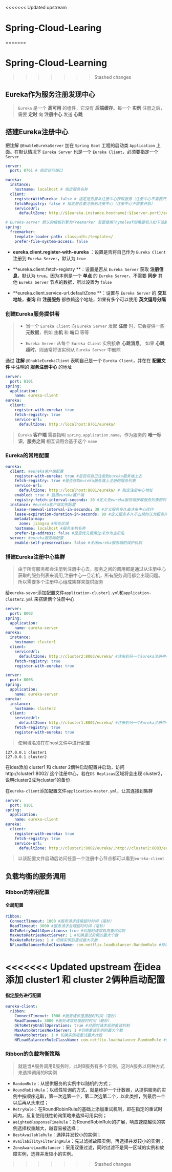 <<<<<<< Updated upstream
# Spring-Cloud-Learing
=======
# Spring-Cloud-Learning 
>>>>>>> Stashed changes

## Eureka作为服务注册发现中心
> `Eureka` 是一个 **高可用** 的组件，它没有 **后端缓存**。每一个 **实例** 注册之后，需要 **定时** 向 **注册中心** 发送 **心跳**

## 搭建Eureka注册中心

把注解 `@EnableEurekaServer` 加在 `Spring Boot` 工程的启动类 `Application` 上面。在默认情况下 `Eureka Server` 也是一个 `Eureka Client`，必须要指定一个 `Server`

```yaml
server:
  port: 8761 # 指定运行端口

eureka:
  instance:
    hostname: localhost # 指定服务名称
  client:
    registerWithEureka: false # 指定是否要从注册中心获取服务（注册中心不需要开启）
    fetchRegistry: false # 指定是否要注册到注册中心（注册中心不需要开启）
    serviceUrl:
      defaultZone: http://${eureka.instance.hostname}:${server.port}/eureka/

# Eureka-server 默认的模板引擎为Freemarker 若要使用Thymeleaf则需要填入如下设置
spring:
  freemarker:
    template-loader-path: classpath:/templates/
    prefer-file-system-access: false
```

- **eureka.client.register-with-eureka** ：设置是否将自己作为 `Eureka Client` 注册到 `Eureka Server`，默认为 `true`

- **eureka.client.fetch-registry **：设置是否从 `Eureka Server` 获取 **注册信息**，默认为 `true`。因为本例是一个 **单点** 的 `Eureka Server`，不需要 **同步** 其他 `Eureka Server` 节点的数据，所以设置为 `false`

- **eureka.client.service-url.defaultZone **：设置与 `Eureka Server` 的 **交互地址**，**查询** 和 **注册服务** 都依赖这个地址，如果有多个可以使用 **英文逗号分隔**

### 创建Eureka服务提供者

> - 当一个 `Eureka Client` 向 `Eureka Server` 发起 **注册** 时，它会提供一些 **元数据**，例如 **主机** 和 **端口** 等等
>
> - `Eureka Server` 从每个 `Eureka Client` 实例接收 **心跳消息**。 如果 **心跳超时**，则通常将该实例从 `Eureka Server` 中删除

通过 **注解** `@EnableEurekaClient` 表明自己是一个 `Eureka Client`，并在在 **配置文件** 中注明的 **服务注册中心** 的地址

```yaml
server:
  port: 8101
spring:
  application:
    name: eureka-client
eureka:
  client:
    register-with-eureka: true
    fetch-registry: true
    service-url:
      defaultZone: http://localhost:8761/eureka/
```

> `Eureka` **客户端** 需要指明 `spring.application.name`，作为服务的 **唯一标识**，**服务之间** 相互调用会基于这个 `name`

### Eureka的常用配置
```yaml
eureka:
  client: #eureka客户端配置
    register-with-eureka: true #是否将自己注册到eureka服务端上去
    fetch-registry: true #是否获取eureka服务端上注册的服务列表
    service-url:
      defaultZone: http://localhost:8001/eureka/ # 指定注册中心地址
    enabled: true # 启用eureka客户端
    registry-fetch-interval-seconds: 30 #定义去eureka服务端获取服务列表的时间间隔
  instance: #eureka客户端实例配置
    lease-renewal-interval-in-seconds: 30 #定义服务多久去注册中心续约
    lease-expiration-duration-in-seconds: 90 #定义服务多久不去续约认为服务失效
    metadata-map:
      zone: jiangsu #所在区域
    hostname: localhost #服务主机名称
    prefer-ip-address: false #是否优先使用ip来作为主机名
  server: #eureka服务端配置
    enable-self-preservation: false #关闭eureka服务端的保护机制

```

### 搭建Eureka注册中心集群
> 由于所有服务都会注册到注册中心去，服务之间的调用都是通过从注册中心获取的服务列表来调用,注册中心一旦宕机，所有服务调用都会出现问题。所以需要多个注册中心组成集群来提供服务

给`eureka-sever`添加配置文件`application-cluster1.yml`和`application-cluster2.yml`
来搭建俩个注册中心

```yaml
server:
  port: 8002
spring:
  application:
    name: eureka-server
eureka:
  instance:
    hostname: cluster1
  client:
    serviceUrl:
      defaultZone: http://cluster2:8003/eureka/ #注册到另一个Eureka注册中心
    fetch-registry: true
    register-with-eureka: true
```
```yaml
server:
  port: 8003
spring:
  application:
    name: eureka-server
eureka:
  instance:
    hostname: cluster2
  client:
    serviceUrl:
      defaultZone: http://cluster1:8002/eureka/ #注册到另一个Eureka注册中心
    fetch-registry: true
    register-with-eureka: true
```
> 使用域名须在在host文件中进行配置
 ```
 127.0.0.1 cluster1
 127.0.0.1 cluster2
 ```

在idea添加 cluster1 和 cluster 2俩种启动配置并启动，访问 http://cluster1:8002/ 这个注册中心，若在`DS Replicas`区域将会出现
cluster2，说明cluster2成为cluster1的备份

在`eureka-client`添加配置文件`application-master.yml`，让其连接到集群
```yaml
server:
  port: 8101
spring:
  application:
    name: eureka-client
eureka:
  client:
    register-with-eureka: true
    fetch-registry: true
    service-url:
      defaultZone: http://cluster1:8002/eureka/,http://cluster2:8003/eureka/ #同时注册到两个注册中心
```
> 以该配置文件启动后访问任意一个注册中心节点都可以看到`eureka-client`

## 负载均衡的服务调用

### Ribbon的常用配置

#### 全局配置

```yaml
ribbon:
  ConnectTimeout: 1000 #服务请求连接超时时间（毫秒）
  ReadTimeout: 3000 #服务请求处理超时时间（毫秒）
  OkToRetryOnAllOperations: true #对超时请求启用重试机制
  MaxAutoRetriesNextServer: 1 #切换重试实例的最大个数
  MaxAutoRetries: 1 # 切换实例后重试最大次数
  NFLoadBalancerRuleClassName: com.netflix.loadbalancer.RandomRule #修改负载均衡算法
```

<<<<<<< Updated upstream
在idea添加 cluster1 和 cluster 2俩种启动配置
=======
#### 指定服务进行配置

```yaml
eureka-client:
  ribbon:
    ConnectTimeout: 1000 #服务请求连接超时时间（毫秒）
    ReadTimeout: 3000 #服务请求处理超时时间（毫秒）
    OkToRetryOnAllOperations: true #对超时请求启用重试机制
    MaxAutoRetriesNextServer: 1 #切换重试实例的最大个数
    MaxAutoRetries: 1 # 切换实例后重试最大次数
    NFLoadBalancerRuleClassName: com.netflix.loadbalancer.RandomRule #修改负载均衡算法
```

### Ribbon的负载均衡策略

> 就是当A服务调用B服务时，此时B服务有多个实例，这时A服务以何种方式来选择调用的B实例

- `RandomRule`：从提供服务的实例中以随机的方式；
- `RoundRobinRule`：以线性轮询的方式，就是维护一个计数器，从提供服务的实例中按顺序选取，第一次选第一个，第二次选第二个，以此类推，到最后一个以后再从头来过；
- `RetryRule`：在RoundRobinRule的基础上添加重试机制，即在指定的重试时间内，反复使用线性轮询策略来选择可用实例；
- `WeightedResponseTimeRule`：对RoundRobinRule的扩展，响应速度越快的实例选择权重越大，越容易被选择；
- `BestAvailableRule`：选择并发较小的实例；
- `AvailabilityFilteringRule`：先过滤掉故障实例，再选择并发较小的实例；
- `ZoneAwareLoadBalancer`：采用双重过滤，同时过滤不是同一区域的实例和故障实例，选择并发较小的实例。
>>>>>>> Stashed changes

